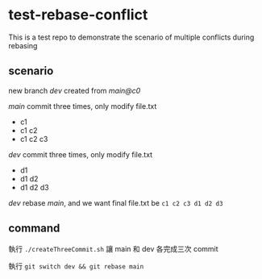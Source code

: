 # test-rebase-conflict
This is a test repo to demonstrate the scenario of multiple conflicts during rebasing

## scenario

new branch *dev* created from *main@c0*

*main* commit three times, only modify file.txt
- c1
- c1 c2
- c1 c2 c3

*dev* commit three times, only modify file.txt
- d1
- d1 d2
- d1 d2 d3

*dev* rebase *main*, and we want final file.txt be `c1 c2 c3 d1 d2 d3`

## command

執行 `./createThreeCommit.sh` 讓 main 和 dev 各完成三次 commit 

執行 `git switch dev && git rebase main`